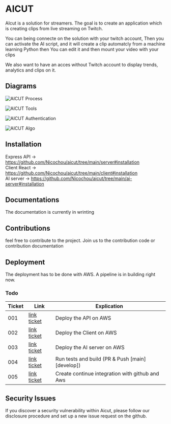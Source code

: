 # AICUT
AIcut is a solution for streamers. The goal is to create an application which is creating clips from live streaming on Twitch.

You can being connecte on the solution with your twitch account, Then you can activate the AI script, and it will create a clip automatcly from a machine learning Python then You can edit it and then mount your video with your clips

We also want to have an acces without Twitch account to display trends, analytics and clips on it.

## Diagrams
![AICUT Process ](https://user-images.githubusercontent.com/49341587/121345215-df762680-c924-11eb-8666-07b8ca8f21e9.PNG)

![AICUT Tools ](https://user-images.githubusercontent.com/49341587/121340602-185fcc80-c920-11eb-9c38-3640f521c24c.PNG)

![AICUT Authentication](https://user-images.githubusercontent.com/49341587/121345509-3aa81900-c925-11eb-93bb-a118fde25d32.PNG)

![AICUT Algo](https://user-images.githubusercontent.com/49341587/121345569-50b5d980-c925-11eb-821e-d12eba52abe5.PNG)

## Installation

Express API -> https://github.com/Nicochou/aicut/tree/main/server#installation                        
Client React -> https://github.com/Nicochou/aicut/tree/main/client#installation                         
AI server -> https://github.com/Nicochou/aicut/tree/main/ai-server#installation             

## Documentations

The documentation is currently in wrinting

## Contributions

feel free to contribute to the project. Join us to the contribution code or contribution documentation

## Deployment

The deployment has to be done with AWS. A pipeline is in building right now.

### Todo
| Ticket        | Link      | Explication |
| ------|-----|-----|
| 001  	| [link ticket](https://trello.com/c/UO48w2j3)	| Deploy the API on AWS 	|
| 002  	| [link ticket](https://trello.com/c/uy3n18Oi)	| Deploy the Client on AWS 	|
| 003  	| [link ticket](https://trello.com/c/pNw21uMj)	| Deploy the AI server on AWS 	|
| 004  	| [link ticket](https://trello.com/c/kXzH9NFm)	| Run tests and build (PR & Push [main][develop]) 	|
| 005  	| [link ticket](https://trello.com/c/97thv4ZB)	| Create continue integration with github and Aws 	|

## Security Issues

If you discover a security vulnerability within Aicut, please follow our disclosure procedure and set up a new issue request on the github.
